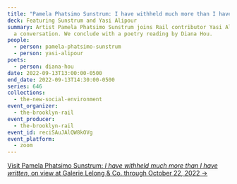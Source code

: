 ```yaml
---
title: "Pamela Phatsimo Sunstrum: I have withheld much more than I have written"
deck: Featuring Sunstrum and Yasi Alipour
summary: Artist Pamela Phatsimo Sunstrum joins Rail contributor Yasi Alipour for
  a conversation. We conclude with a poetry reading by Diana Hou.
people:
  - person: pamela-phatsimo-sunstrum
  - person: yasi-alipour
poets:
  - person: diana-hou
date: 2022-09-13T13:00:00-0500
end_date: 2022-09-13T14:30:00-0500
series: 646
collections:
  - the-new-social-environment
event_organizer:
  - the-brooklyn-rail
event_producer:
  - the-brooklyn-rail
event_id: reciSAuJAlQW8kOVg
event_platform:
  - zoom
---
```

[Visit Pamela Phatsimo Sunstrum: *I have withheld much more than I have written*, on view at Galerie Lelong & Co. through October 22, 2022 →](https://www.galerielelong.com/exhibitions/pamela-phatsimo-sunstrum)
